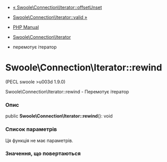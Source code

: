 - [«
Swoole\Connection\Iterator::offsetUnset](swoole-connection-iterator.offsetunset.md)
- [Swoole\Connection\Iterator::valid
»](swoole-connection-iterator.valid.md)

- [PHP Manual](index.md)
- [Swoole\Connection\Iterator](class.swoole-connection-iterator.md)
- перемотує ітератор

# Swoole\Connection\Iterator::rewind

(PECL swoole \>u003d 1.9.0)

Swoole\Connection\Iterator::rewind - Перемотує ітератор

### Опис

public **Swoole\Connection\Iterator::rewind**(): void

### Список параметрів

Ця функція не має параметрів.

### Значення, що повертаються
